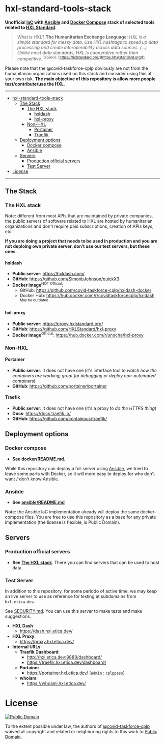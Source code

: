 # hxl-standard-tools-stack
**Unofficial [IaC](https://en.wikipedia.org/wiki/Infrastructure_as_code) with
[Ansible](https://github.com/ansible/ansible) and
[Docker Compose](https://github.com/docker/compose) stack of selected tools
related to [HXL Standard](https://hxlstandard.org/)**.

> What is HXL? **The Humanitarian Exchange Language**: _HXL is a simple standard
for messy data. Use HXL hashtags to speed up data processing and create
interoperability across data sources. (...) Unlike most data standards, HXL is
cooperative rather than competitive._
<sup>(source: [https://hxlstandard.org/](https://hxlstandard.org/))</sup>

Please note that the @covid-taskforce-cplp obviously are not from the
humanitarian organizations used on this stack and consider using this at your
own risk. **The main objective of this repository is allow more people
test/contribute/use the HXL**.

---

<!-- TOC -->

- [hxl-standard-tools-stack](#hxl-standard-tools-stack)
    - [The Stack](#the-stack)
        - [The HXL stack](#the-hxl-stack)
            - [hxldash](#hxldash)
            - [hxl-proxy](#hxl-proxy)
        - [Non-HXL](#non-hxl)
            - [Portainer](#portainer)
            - [Traefik](#traefik)
    - [Deployment options](#deployment-options)
        - [Docker compose](#docker-compose)
        - [Ansible](#ansible)
    - [Servers](#servers)
        - [Production official servers](#production-official-servers)
        - [Test Server](#test-server)
- [License](#license)

<!-- /TOC -->

---

## The Stack

### The HXL stack
Note: different from most APIs that are maintained by private companies, the
public servers of software related to HXL are hosted by humanitarian
organizations and don't require paid subscriptions, creation of APIs keys, etc.

**If you are doing a project that needs to be used in production and you are not
deploing own private server, don't use our test servers, but these ones**.

#### hxldash
- **Public server**: <https://hxldash.com/>
- **GitHub**: <https://github.com/SimonbJohnson/quickX3>
- **Docker image**<sup>NOT Official</sup>: 
  - GitHub: <https://github.com/covid-taskforce-cplp/hxldash-docker>
  - Docker Hub: <https://hub.docker.com/r/covidtaskforcecplp/hxldash> <sup>May be outdated</sup>

#### hxl-proxy
- **Public server**: <https://proxy.hxlstandard.org/>
- **GitHub**: <https://github.com/HXLStandard/hxl-proxy>
- **Docker image**<sup>Official</sup>: <https://hub.docker.com/r/unocha/hxl-proxy>

### Non-HXL

#### Portainer
- **Public server**: it does not have one (it's interface tool to _watch how the containers are working; great for debugging or deploy non-automated containers_)
- **GitHub**: <https://github.com/portainer/portainer>

#### Traefik
- **Public server**: it does not have one (it's a proxy to _do the HTTPS thing_)
- **Docs**: <https://docs.traefik.io/>
- **GitHub**: <https://github.com/containous/traefik/>

## Deployment options

### Docker compose

- **See [docker/README.md](ansible/README.md)**.

While this repository can deploy a full server using [Ansible](#ansible), we
tried to leave some parts with Docker, so it will more easy to deploy for who
don't want / don't know Ansible.

### Ansible

- **See [ansible/README.md](ansible/README.md)**

Note: the Ansible IaC implementation already will deploy the same docker-compose
files. You are free to use this repository as a base for any private
implementation (the license is flexible, is Public Domain).

## Servers

### Production official servers

- **See [The HXL stack](#the-hxl-stack)**. There you can find servers that can
  be used to host data.

### Test Server

In addition to this repository, for some periodo of active time, we may keep
an live server to use as reference for testing at subdomains from
`hxl.etica.dev`.

See [SECURITY.md](SECURITY.md). You can use this server to make tests and make
suggestions.

- **HXL Dash**
  - <https://dash.hxl.etica.dev/>
- **HXL Proxy**
  - <https://proxy.hxl.etica.dev/>
- **Internal URLs**
  - **Traefik Dashboard**
    - <http://hxl.etica.dev:8888/dashboard/>
    - <https://traefik.hxl.etica.dev/dashboard/>
  - **Portainer**
    - <https://portainer.hxl.etica.dev/> (`admin` : `cplppass`)
  - **whoiam**
    - <https://whoami.hxl.etica.dev/>

# License

[![Public Domain](https://i.creativecommons.org/p/zero/1.0/88x31.png)](UNLICENSE)

To the extent possible under law, the authors of [@covid-taskforce-cplp](https://github.com/covid-taskforce-cplp)
waived all copyright and related or neighboring rights to this work to
[Public Domain](UNLICENSE).
